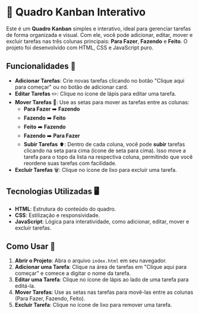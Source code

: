 # 📝 Quadro Kanban Interativo

Este é um **Quadro Kanban** simples e interativo, ideal para gerenciar tarefas de forma organizada e visual. Com ele, você pode adicionar, editar, mover e excluir tarefas nas três colunas principais: **Para Fazer**, **Fazendo** e **Feito**. O projeto foi desenvolvido com HTML, CSS e JavaScript puro.

## Funcionalidades 🚀

- **Adicionar Tarefas**: Crie novas tarefas clicando no botão "Clique aqui para começar" ou no botão de adicionar card.
- **Editar Tarefas** ✏️: Clique no ícone de lápis para editar uma tarefa.
- **Mover Tarefas** 🔄: Use as setas para mover as tarefas entre as colunas:
  - **Para Fazer** ➡️ **Fazendo**
  - **Fazendo** ➡️ **Feito**
  - **Feito** ➡️ **Fazendo**
  - **Fazendo** ➡️ **Para Fazer**
  - **Subir Tarefas** ⬆️: Dentro de cada coluna, você pode **subir** tarefas clicando na seta para cima (ícone de seta para cima). Isso move a tarefa para o topo da lista na respectiva coluna, permitindo que você reordene suas tarefas com facilidade.
- **Excluir Tarefas** 🗑️: Clique no ícone de lixo para excluir uma tarefa.

## Tecnologias Utilizadas 🖥️

- **HTML**: Estrutura do conteúdo do quadro.
- **CSS**: Estilização e responsividade.
- **JavaScript**: Lógica para interatividade, como adicionar, editar, mover e excluir tarefas.

## Como Usar 🔧

1. **Abrir o Projeto**: Abra o arquivo `index.html` em seu navegador.
2. **Adicionar uma Tarefa**: Clique na área de tarefas em "Clique aqui para começar" e comece a digitar o nome da tarefa.
3. **Editar uma Tarefa**: Clique no ícone de lápis ao lado de uma tarefa para editá-la.
4. **Mover Tarefas**: Use as setas nas tarefas para movê-las entre as colunas (Para Fazer, Fazendo, Feito).
5. **Excluir Tarefa**: Clique no ícone de lixo para remover uma tarefa.


